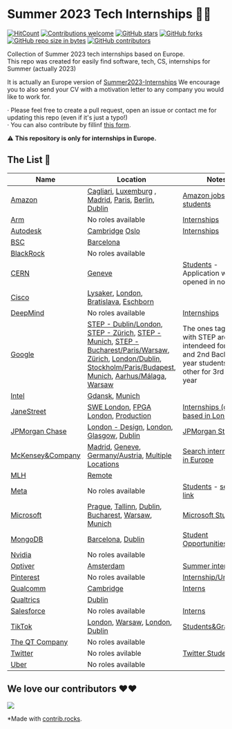 # Summer 2023 Tech Internships 👩‍💻
[![HitCount](https://hits.dwyl.com/miquelt9/miquelt9.svg?style=flat-square&show=unique)](http://hits.dwyl.com/miquelt9/Summer-Europe-Internships)
[![Contributions welcome](https://img.shields.io/badge/contributions-welcome-brightgreen.svg?style=flat&show=unique)](/CONTRIBUTING.md)
[![GitHub stars](https://img.shields.io/github/stars/miquelt9/Summer-Europe-Internships.svg)](https://GitHub.com/miquelt9/Summer-Europe-Internships/stargazers/)
[![GitHub forks](https://img.shields.io/github/forks/miquelt9/Summer-Europe-Internships.svg)](https://GitHub.com/miquelt9/Summer-Europe-Internships/network/)
[![GitHub repo size in bytes](https://img.shields.io/github/repo-size/miquelt9/Summer-Europe-Internships.svg)](https://github.com/miquelt9/Summer-Europe-Internships)
[![GitHub contributors](https://img.shields.io/github/contributors/miquelt9/Summer-Europe-Internships.svg)](https://GitHub.com/miquelt9/Summer-Europe-Internships/graphs/contributors/)

Collection of Summer 2023 tech internships  based on Europe.      
This repo was created for easily find software, tech, CS, internships for Summer (actually 2023)                                                         

It is actually an Europe version of [Summer2023-Internships](https://github.com/pittcsc/Summer2023-Internships)
We encourage you to also send your CV with a motivation letter to any company you would like to work for.

· Please feel free to create a pull request, open an issue or contact me for updating this repo (even if it's just a typo!)                     
· You can also contribute by fillinf [this form](https://forms.gle/cTkmbD8ZWS38ZhwF8).

:warning: **This repository is only for internships in Europe.**

## The List 👔

| Name  |  Location |  Notes |
|---|---|-------------|
| [Amazon](https://www.amazon.jobs/) | [Cagliari](https://www.amazon.jobs/en/jobs/2208430/2023-software-development-engineer-internship), [Luxemburg](https://www.amazon.jobs/en/jobs/2206316/2023-software-development-engineer-internship) , [Madrid](https://www.amazon.jobs/en/jobs/2206047/2023-software-development-engineer-internship), [Paris](https://www.amazon.jobs/en/jobs/2206003/2023-software-development-engineer-internship-h-f), [Berlin](https://www.amazon.jobs/en/jobs/2205822/2023-software-development-engineer-internship), [Dublin](https://www.amazon.jobs/en/jobs/2204369/2023-front-end-engineer-intern) | [Amazon jobs for students](https://www.amazon.jobs/es/teams/internships-for-students) |
| [Arm](https://careers.arm.com/)| No roles available |[Internships](https://careers.arm.com/search-jobs?acm=8097040&alrpm=ALL&ascf=[%7B%22key%22:%22ALL%22,%22value%22:%22%22%7D])|
| [Autodesk](https://www.autodesk.com/careers/overview) | [Cambridge](https://autodesk.wd1.myworkdayjobs.com/en-US/uni/details/Intern--Software-Engineering_22WD63778?q=summer&workerSubType=39f5af07b0c54bc588b1a47788da7f81) [Oslo](https://autodesk.wd1.myworkdayjobs.com/en-US/uni/details/Software-Engineer-Intern---Summer-2023_22WD64069?q=summer&workerSubType=39f5af07b0c54bc588b1a47788da7f81) | [Internships](https://autodesk.wd1.myworkdayjobs.com/en-US/uni/jobs?q=summer&workerSubType=39f5af07b0c54bc588b1a47788da7f81)
| [BSC](https://www.bsc.es/join-us/) | [Barcelona](https://www.bsc.es/join-us/excellence-career-opportunities/bsc-international-summer-hpc-internship-programme) ||
| [BlackRock](https://careers.blackrock.com/) | No roles available ||
| [CERN](https://careers.cern/) | [Geneve](https://careers.cern/summer) | [Students](https://careers.smartrecruiters.com/CERN/students) - Application will be opened in november |
| [Cisco](https://www.cisco.com/c/en/us/about/careers.html)| [Lysaker](https://jobs.cisco.com/jobs/ProjectDetail/Software-Engineering-Summer-Internship/1387077), [London](https://jobs.cisco.com/jobs/ProjectDetail/Network-Support-Engineer-Intern-Summer-2023-London-Meraki/1385167), [Bratislava](https://jobs.cisco.com/jobs/ProjectDetail/Software-Data-Engineer-Internship-Slido/1384614), [Eschborn](https://jobs.cisco.com/jobs/ProjectDetail/Internship-Cyber-Security-Bachelor-Master-Germany/1386196) ||
| [DeepMind](https://deepmind.com/careers) | No roles available | [Internships](https://deepmind.com/careers/internships)|
| [Google](https://careers.google.com/) | [STEP - Dublin/London](https://careers.google.com/jobs/results/117877745121141446/), [STEP - Zürich](https://careers.google.com/jobs/results/106502335259124422/), [STEP - Munich](https://careers.google.com/jobs/results/100509859448791750/), [STEP - Bucharest/Paris/Warsaw](https://careers.google.com/jobs/results/84503718927442630/), [Zürich](https://careers.google.com/jobs/results/131657924352058054/), [London/Dublin](https://careers.google.com/jobs/results/143356178315780806/), [Stockholm/Paris/Budapest](https://careers.google.com/jobs/results/124285698887819974/), [Munich](https://careers.google.com/jobs/results/120298869725504198/), [Aarhus/Málaga](https://careers.google.com/jobs/results/83280649680495302/), [Warsaw](https://careers.google.com/jobs/results/83576580980253382/) | The ones tagged with STEP are intendeed for 1st and 2nd Bachelor year students, the other for 3rd and 4th year |
| [Intel](https://jobs.intel.com/) | [Gdansk](https://jobs.intel.com/job/gdansk/software-engineer-intern/41147/34063312512), [Munich](https://jobs.intel.com/job/munich/software-engineering-intern-m-f-d/41147/35275161696) ||
| [JaneStreet](https://www.janestreet.com/join-jane-street/overview/) | [SWE London](https://www.janestreet.com/join-jane-street/position/6311301002/), [FPGA London](https://www.janestreet.com/join-jane-street/position/6330321002/), [Production](https://www.janestreet.com/join-jane-street/position/6330082002/) | [Internships (only based in London)](https://www.janestreet.com/join-jane-street/open-roles/?type=internship&location=london&department=software-engineering) |
| [JPMorgan Chase](https://careers.jpmorgan.com/us/en/students/programs) | [London - Design](https://jpmc.fa.oraclecloud.com/hcmUI/CandidateExperience/en/sites/CX_1001/job/210277442), [London](https://jpmc.fa.oraclecloud.com/hcmUI/CandidateExperience/en/sites/CX_1001/job/210277187/?utm_medium=jobshare), [Glasgow](https://jpmc.fa.oraclecloud.com/hcmUI/CandidateExperience/en/sites/CX_1001/job/210277332/?utm_medium=jobshare), [Dublin](https://jpmc.fa.oraclecloud.com/hcmUI/CandidateExperience/en/sites/CX_1001/job/210277425/?utm_medium=jobshare) | [JPMorgan Students](https://careers.jpmorgan.com/us/en/students/programs/software-engineer-summer#careers-section7) |
| [McKensey&Company](https://www.mckinsey.com/careers/home)| [Madrid](https://www.mckinsey.com/careers/search-jobs/jobs/summerintern-datascientist-quantumblack-19286), [Geneve](https://www.mckinsey.com/careers/search-jobs/jobs/intern-digitaltechnology-51626), [Germany/Austria](https://www.mckinsey.com/careers/search-jobs/jobs/fellowintern-mckinseydigital-58527), [Multiple Locations](https://www.mckinsey.com/careers/search-jobs/jobs/fellowintern-20421) | [Search internships in Europe](https://www.mckinsey.com/careers/search-jobs?cities=Vienna&cities=Baku&cities=Brussels&cities=Zagreb&cities=Prague&cities=Copenhagen&cities=Helsinki&countries=France&countries=Germany&cities=Athens&cities=Budapest&cities=Dublin&countries=Italy&countries=Kazakhstan&cities=Luxembourg&cities=Amsterdam&cities=Oslo&countries=Poland&cities=Lisbon&cities=Bucharest&cities=Bratislava&countries=Spain&countries=Sweden&countries=Switzerland&countries=Turkey&cities=Kyiv&cities=London&functions=Technology&query=summer%20intern) |
| [MLH](https://fellowship.mlh.io/) | [Remote](https://fellowship.mlh.io/apply) |  |
| [Meta](https://www.metacareers.com/jobs) | No roles available | [Students](https://www.metacareers.com/careerprograms/students/) - [search link](https://www.metacareers.com/jobs/?roles%5B0%5D=intern&is_leadership=0&teams%5B0%5D=Internship+-+Engineering%2C+Tech+%26+Design&teams%5B1%5D=Internship+-+Business&teams%5B2%5D=Internship+-+PhD&teams%5B3%5D=University+Grad+-+PhD+%26+Postdoc&teams%5B4%5D=University+Grad+-+Engineering%2C+Tech+%26+Design&teams%5B5%5D=University+Grad+-+Business&is_in_page=1) |
| [Microsoft](https://careers.microsoft.com/us/en) | [Prague](https://careers.microsoft.com/students/us/en/job/1382836/), [Tallinn](https://careers.microsoft.com/students/us/en/job/1383150/), [Dublin](https://careers.microsoft.com/students/us/en/job/1383756/), [Bucharest](https://careers.microsoft.com/students/us/en/job/1383736/), [Warsaw](https://careers.microsoft.com/students/us/en/job/1467202/), [Munich](https://careers.microsoft.com/students/us/en/job/1469965/) | [Microsoft Students](https://careers.microsoft.com/students/us/en)|
| [MongoDB](https://www.mongodb.com/careers) | [Barcelona](https://www.mongodb.com/careers/jobs/4537648), [Dublin](https://www.mongodb.com/careers/jobs/4537044) | [Student Opportunities](https://www.mongodb.com/careers/departments/college-students) |
| [Nvidia](https://nvidia.wd5.myworkdayjobs.com/NVIDIAExternalCareerSite) | No roles available ||
| [Optiver](https://www.optiver.com/working-at-optiver/career-opportunities/) | [Amsterdam](https://optiver.com/working-at-optiver/career-opportunities/6346512002/) | [Summer internships](https://www.optiver.com/internships/)|
| [Pinterest](https://www.pinterestcareers.com/) | No roles available | [Internship/University](https://www.pinterestcareers.com/early-career/internship-university-grad-phd-programs/) |
| [Qualcomm](https://www.qualcomm.com/company/careers) | [Cambridge](https://qualcomm.wd5.myworkdayjobs.com/en-US/External/job/Cambridge-GBR/Intern-engineer--Test-Development--Cambridge_3043919) | [Interns](https://qualcomm.wd5.myworkdayjobs.com/External?workerSubType=c6ccad57afa3017beba88a96f4007c06)
| [Qualtrics](https://www.qualtrics.com/careers/us/en) | [Dublin](https://www.qualtrics.com/careers/us/en/job/4581171/2023-Engineering-Internship-Dublin) | |
| [Salesforce](https://www.salesforce.com/company/careers/) | No roles available | [Interns](https://salesforce.wd1.myworkdayjobs.com/Futureforce_Internships) |
| [TikTok](https://careers.tiktok.com/) | [London](https://careers.tiktok.com/position/7140276012004542750/detail), [Warsaw](https://careers.tiktok.com/position/7139820786924030244/detail), [London](https://careers.tiktok.com/position/7138413101808486693/detail), [Dublin](https://careers.tiktok.com/position/7140276797581674765/detail) | [Students&Grads](https://careers.tiktok.com/position?type=3) |
| [The QT Company](https://the-qt-company.breezy.hr/) | No roles available ||
| [Twitter](https://careers.twitter.com/) | No roles avilable | [Twitter Students](https://careers.twitter.com/en/early-career.html) |
| [Uber](https://www.uber.com/us/en/careers/) | No roles available ||

## We love our contributors ❤️❤️
<a href="https://github.com/miquelt9/Summer-Europe-Internships/graphs/contributors">
  <img src="https://contrib.rocks/image?repo=miquelt9/Summer-Europe-Internships&columns=24&max=480" />
</a>      

*Made with [contrib.rocks](https://contrib.rocks).
